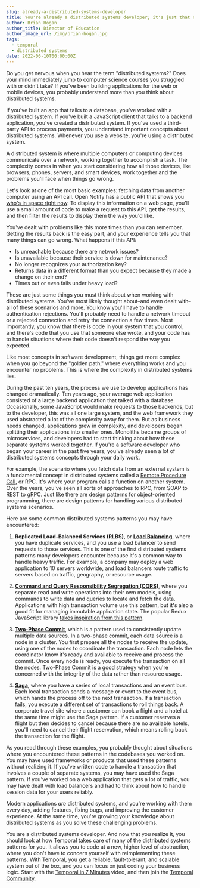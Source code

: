 ```yaml
---
slug: already-a-distributed-systems-developer
title: You're already a distributed systems developer; it's just that nobody bothered to tell you
author: Brian Hogan
author_title: Director of Education
author_image_url: /img/brian-hogan.jpg
tags:
  - temporal
  - distributed systems
date: 2022-06-10T00:00:00Z
---
```


Do you get nervous when you hear the term "distributed systems?" Does your mind immediately jump to computer science courses you struggled with or didn't take? If you've been building applications for the web or mobile devices, you probably understand more than you think about distributed systems.

<!-- truncate -->

If you've built an app that talks to a database, you've worked with a distributed system. If you've built a JavaScript client that talks to a backend application, you've created a distributed system. If you've used a third-party API to process payments, you understand important concepts about distributed systems. Whenever you use a website, you're using a distributed system.

A distributed system is where multiple computers or computing devices communicate over a network, working together to accomplish a task. The complexity comes in when you start considering how all those devices, like browsers, phones, servers, and smart devices, work together and the problems you'll face when things go wrong.

Let's look at one of the most basic examples: fetching data from another computer using an API call. Open Notify has a public API that shows you [who's in space right now](http://open-notify.org/Open-Notify-API/People-In-Space/). To display this information on a web page, you'll use a small amount of code to make a request to this API, get the results, and then filter the results to display them the way you'd like. 

You've dealt with problems like this more times than you can remember. Getting the results back is the easy part, and your experience tells you that many things can go wrong. What happens if this API:

* Is unreachable because there are network issues?
* Is unavailable because their service is down for maintenance?
* No longer recognizes your authorization key?
* Returns data in a different format than you expect because they made a change on their end?
* Times out or even fails under heavy load?

These are just some things you must think about when working with distributed systems. You've most likely thought about–and even dealt with–all of these scenarios and more. You know you'll have to handle authentication rejections. You'll probably need to handle a network timeout or a rejected connection and retry the connection a few times. Most importantly, you know that there is code in your system that you control, and there's code that you use that someone else wrote, and your code has to handle situations where their code doesn't respond the way you expected.

Like most concepts in software development, things get more complex when you go beyond the "golden path," where everything works and you encounter no problems. This is where the complexity in distributed systems lies.

During the past ten years, the process we use to develop applications has changed dramatically. Ten years ago, your average web application consisted of a large backend application that talked with a database. Occasionally, some JavaScript would make requests to those backends, but to the developer, this was all one large system, and the web framework they used abstracted a lot of the complexity away for them. But as business needs changed, applications grew in complexity, and developers began splitting their applications into smaller ones. Monoliths became groups of microservices, and developers had to start thinking about how these separate systems worked together. If you're a software developer who began your career in the past five years, you've already seen a lot of distributed systems concepts through your daily work.

For example, the scenario where you fetch data from an external system is a fundamental concept in distributed systems called a [Remote Procedure Call](https://www.w3.org/History/1992/nfs_dxcern_mirror/rpc/doc/Introduction/WhatIs.html), or RPC. It's where your program calls a function on another system. Over the years, you've seen all sorts of approaches to RPC, from SOAP to REST to gRPC. Just like there are design patterns for object-oriented programming, there are design patterns for handling various distributed systems scenarios.

Here are some common distributed systems patterns you may have encountered:

1. **Replicated Load-Balanced Services (RLBS)**, or **[Load Balancing](https://en.wikipedia.org/wiki/Load_balancing_(computing))**, where you have duplicate services, and you use a load balancer to send requests to those services. This is one of the first distributed systems patterns many developers encounter because it's a common way to handle heavy traffic. For example, a company may deploy a web application to 10 servers worldwide, and load balancers route traffic to servers based on traffic, geography, or resource usage.

2. **[Command and Query Responsibility Segregation (CQRS)](https://martinfowler.com/bliki/CQRS.html)**, where you separate read and write operations into their own models, using commands to write data and queries to locate and fetch the data. Applications with high transaction volume use this pattern, but it's also a good fit for managing immutable application state. The popular Redux JavaScript library [takes inspiration from this pattern](https://redux.js.org/understanding/thinking-in-redux/motivation).
3. **[Two-Phase Commit](https://martinfowler.com/articles/patterns-of-distributed-systems/two-phase-commit.html)**, which is a pattern used to consistently update multiple data sources. In a two-phase commit, each data source is a node in a cluster. You first prepare all the nodes to receive the update, using one of the nodes to coordinate the transaction. Each node lets the coordinator know it's ready and available to receive and process the commit. Once every node is ready, you execute the transaction on all the nodes. Two-Phase Commit is a good strategy when you're concerned with the integrity of the data rather than resource usage.
4. **[Saga](https://microservices.io/patterns/data/saga.html)**, where you have a series of local transactions and an event bus. Each local transaction sends a message or event to the event bus, which hands the process off to the next transaction. If a transaction fails, you execute a different set of transactions to roll things back. A corporate travel site where a customer can book a flight and a hotel at the same time might use the Saga pattern. If a customer reserves a flight but then decides to cancel because there are no available hotels, you'll need to cancel their flight reservation, which means rolling back the transaction for the flight.

As you read through these examples, you probably thought about situations where you encountered these patterns in the codebases you worked on. You may have used frameworks or products that used these patterns without realizing it. If you've written code to handle a transaction that involves a couple of separate systems, you may have used the Saga pattern. If you've worked on a web application that gets a lot of traffic, you may have dealt with load balancers and had to think about how to handle session data for your users reliably.

Modern applications *are* distributed systems, and you're working with them every day, adding features, fixing bugs, and improving the customer experience. At the same time, you're growing your knowledge about distributed systems as you solve these challenging problems.

You are a distributed systems developer. And now that you realize it, you should look at how Temporal takes care of many of the distributed systems patterns for you. It allows you to code at a new, higher level of abstraction, where you don't have to concern yourself with reimplementing these patterns. With Temporal, you get a reliable, fault-tolerant, and scalable system out of the box, and you can focus on just coding your business logic. Start with the [Temporal in 7 Minutes](https://www.youtube.com/watch?v=2HjnQlnA5eY) video, and then join the [Temporal Community](https://temporal.io/community).